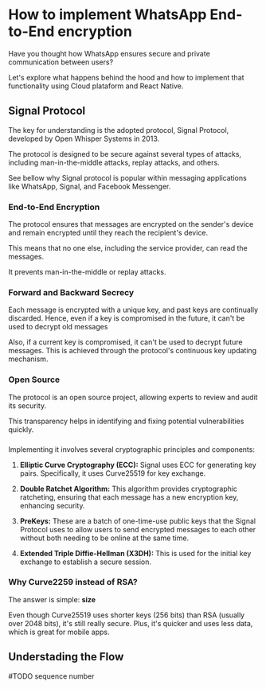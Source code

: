 # How to implement WhatsApp End-to-End encryption

Have you thought how WhatsApp ensures secure and private communication between users?

Let's explore what happens behind the hood and how to implement that functionality using Cloud plataform and React Native.

## Signal Protocol

The key for understanding is the adopted protocol, Signal Protocol, developed by Open Whisper Systems in 2013.

The protocol is designed to be secure against several types of attacks, including man-in-the-middle attacks, replay attacks, and others.

See bellow why Signal protocol is popular within messaging applications like WhatsApp, Signal, and Facebook Messenger.

### End-to-End Encryption

The protocol ensures that messages are encrypted on the sender's device and remain encrypted until they reach the recipient's device.

This means that no one else, including the service provider, can read the messages.

It prevents man-in-the-middle or replay attacks.

### Forward and Backward Secrecy

Each message is encrypted with a unique key, and past keys are continually discarded. Hence, even if a key is compromised in the future, it can't be used to decrypt old messages

Also, if a current key is compromised, it can't be used to decrypt future messages. This is achieved through the protocol's continuous key updating mechanism.

### Open Source

The protocol is an open source project, allowing experts to review and audit its security.

This transparency helps in identifying and fixing potential vulnerabilities quickly.

###

Implementing it involves several cryptographic principles and components:

1. **Elliptic Curve Cryptography (ECC):** Signal uses ECC for generating key pairs. Specifically, it uses Curve25519 for key exchange.

1. **Double Ratchet Algorithm:** This algorithm provides cryptographic ratcheting, ensuring that each message has a new encryption key, enhancing security.

1. **PreKeys:** These are a batch of one-time-use public keys that the Signal Protocol uses to allow users to send encrypted messages to each other without both needing to be online at the same time.

1. **Extended Triple Diffie-Hellman (X3DH):** This is used for the initial key exchange to establish a secure session.

### Why Curve2259 instead of RSA?

The answer is simple: **size**

Even though Curve25519 uses shorter keys (256 bits) than RSA (usually over 2048 bits), it's still really secure. Plus, it's quicker and uses less data, which is great for mobile apps.

## Understading the Flow

#TODO sequence number
